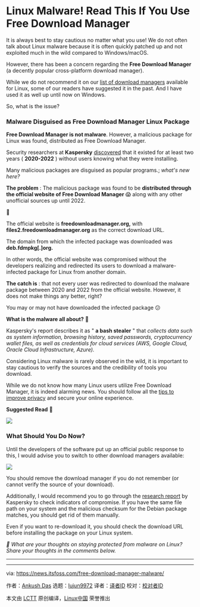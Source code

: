 [#]: subject: "Linux Malware! Read This If You Use Free Download Manager"
[#]: via: "https://news.itsfoss.com/free-download-manager-malware/"
[#]: author: "Ankush Das https://news.itsfoss.com/author/ankush/"
[#]: collector: "lujun9972/lctt-scripts-1693450080"
[#]: translator: " "
[#]: reviewer: " "
[#]: publisher: " "
[#]: url: " "

Linux Malware! Read This If You Use Free Download Manager
======
It is always best to stay cautious no matter what you use!
We do not often talk about Linux malware because it is often quickly patched up and not exploited much in the wild compared to Windows/macOS.

However, there has been a concern regarding the **Free Download Manager** (a decently popular cross-platform download manager).

While we do not recommend it on our [list of download managers][1] available for Linux, some of our readers have suggested it in the past. And I have used it as well up until now on Windows.

So, what is the issue?

### Malware Disguised as Free Download Manager Linux Package

**Free Download Manager is not malware**. However, a malicious package for Linux was found, distributed as Free Download Manager.

Security researchers at **Kaspersky** [discovered][2] that it existed for at least two years ( **2020-2022** ) without users knowing what they were installing.

Many malicious packages are disguised as popular programs.; _what's new here?_

**The problem** : The malicious package was found to be **distributed through the official website of Free Download Manager** 😱 along with any other unofficial sources up until 2022.

🚧

The official website is **freedownloadmanager.org,** with **files2.freedownloadmanager.org** as the correct download URL.

The domain from which the infected package was downloaded was **deb.fdmpkg[.]org.**

In other words, the official website was compromised without the developers realizing and redirected its users to download a malware-infected package for Linux from another domain.

**The catch is** : that not every user was redirected to download the malware package between 2020 and 2022 from the official website. However, it does not make things any better, right?

You may or may not have downloaded the infected package 😕

**What is the malware all about?** 🤖

Kaspersky's report describes it as " **a bash stealer** " that _collects data such as system information, browsing history, saved passwords, cryptocurrency wallet files, as well as credentials for cloud services (AWS, Google Cloud, Oracle Cloud Infrastructure, Azure)._

Considering Linux malware is rarely observed in the wild, it is important to stay cautious to verify the sources and the credibility of tools you download.

While we do not know how many Linux users utilize Free Download Manager, it is indeed alarming news. You should follow all the [tips to improve privacy][3] and secure your online experience.

**Suggested Read** 📖

![][4]

### What Should You Do Now?

Until the developers of the software put up an official public response to this, I would advise you to switch to other download managers available:

![][4]

You should remove the download manager if you do not remember (or cannot verify the source of your download).

Additionally, I would recommend you to go through the [research report][2] by Kaspersky to check indicators of compromise. If you have the same file path on your system and the malicious checksum for the Debian package matches, you should get rid of them manually.

Even if you want to re-download it, you should check the download URL before installing the package on your Linux system.

_💬 What are your thoughts on staying protected from malware on Linux? Share your thoughts in the comments below._

* * *

--------------------------------------------------------------------------------

via: https://news.itsfoss.com/free-download-manager-malware/

作者：[Ankush Das][a]
选题：[lujun9972][b]
译者：[译者ID](https://github.com/译者ID)
校对：[校对者ID](https://github.com/校对者ID)

本文由 [LCTT](https://github.com/LCTT/TranslateProject) 原创编译，[Linux中国](https://linux.cn/) 荣誉推出

[a]: https://news.itsfoss.com/author/ankush/
[b]: https://github.com/lujun9972
[1]: https://itsfoss.com/best-download-managers-linux/
[2]: https://securelist.com/backdoored-free-download-manager-linux-malware/110465/
[3]: https://itsfoss.com/improve-privacy/
[4]: https://itsfoss.com/content/images/size/w256h256/2022/12/android-chrome-192x192.png
